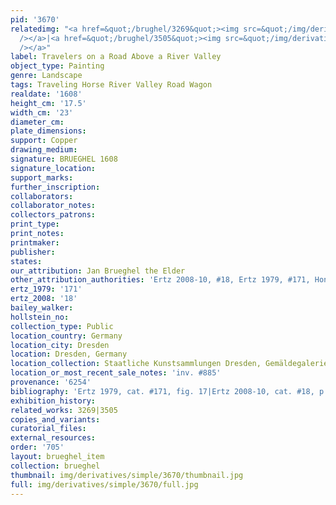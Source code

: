 ```yaml
---
pid: '3670'
relatedimg: "<a href=&quot;/brughel/3269&quot;><img src=&quot;/img/derivatives/simple/3269/thumbnail.jpg&quot;
  /></a>|<a href=&quot;/brughel/3505&quot;><img src=&quot;/img/derivatives/simple/3505/thumbnail.jpg&quot;
  /></a>"
label: Travelers on a Road Above a River Valley
object_type: Painting
genre: Landscape
tags: Traveling Horse River Valley Road Wagon
realdate: '1608'
height_cm: '17.5'
width_cm: '23'
diameter_cm: 
plate_dimensions: 
support: Copper
drawing_medium: 
signature: BRUEGHEL 1608
signature_location: 
support_marks: 
further_inscription: 
collaborators: 
collaborator_notes: 
collectors_patrons: 
print_type: 
print_notes: 
printmaker: 
publisher: 
states: 
our_attribution: Jan Brueghel the Elder
other_attribution_authorities: 'Ertz 2008-10, #18, Ertz 1979, #171, Honig database'
ertz_1979: '171'
ertz_2008: '18'
bailey_walker: 
hollstein_no: 
collection_type: Public
location_country: Germany
location_city: Dresden
location: Dresden, Germany
location_collection: Staatliche Kunstsammlungen Dresden, Gemäldegalerie Alte Meister
location_or_most_recent_sale_notes: 'inv. #885'
provenance: '6254'
bibliography: 'Ertz 1979, cat. #171, fig. 17|Ertz 2008-10, cat. #18, p. 107'
exhibition_history: 
related_works: 3269|3505
copies_and_variants: 
curatorial_files: 
external_resources: 
order: '705'
layout: brueghel_item
collection: brueghel
thumbnail: img/derivatives/simple/3670/thumbnail.jpg
full: img/derivatives/simple/3670/full.jpg
---
```

